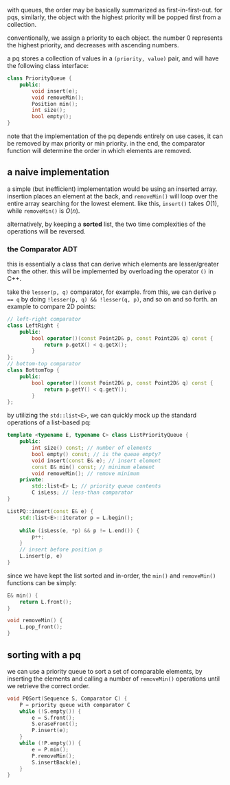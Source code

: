 with queues, the order may be basically summarized as first-in-first-out. for pqs, similarly, the object with the highest priority will be popped first from a collection. 

conventionally, we assign a priority to each object. the number 0 represents the highest priority, and decreases with ascending numbers. 

a pq stores a collection of values in a `(priority, value)` pair, and will have the following class interface: 

```cpp
class PriorityQueue {
	public: 
		void insert(e); 
		void removeMin(); 
		Position min(); 
		int size(); 
		bool empty();
}
```

note that the implementation of the pq depends entirely on use cases, it can be removed by max priority or min priority. in the end, the comparator function will determine the order in which elements are removed.

## a naive implementation
a simple (but inefficient) implementation would be using an inserted array. insertion places an element at the back, and `removeMin()` will loop over the entire array searching for the lowest element. like this, `insert()` takes $O(1)$, while `removeMin()` is $O(n)$.

alternatively, by keeping a **sorted** list, the two time complexities of the operations will be reversed.

### the Comparator ADT
this is essentially a class that can derive which elements are lesser/greater than the other. this will be implemented by overloading the operator `()` in C++. 

take the `lesser(p, q)` comparator, for example. from this, we can derive `p == q` by doing `!lesser(p, q) && !lesser(q, p)`, and so on and so forth. an example to compare 2D points: 

```cpp
// left-right comparator  
class LeftRight {  
	public:  
		bool operator()(const Point2D& p, const Point2D& q) const {  
			return p.getX() < q.getX();  
		}  
};  
// bottom-top comparator  
class BottomTop {  
	public:  
		bool operator()(const Point2D& p, const Point2D& q) const {  
			return p.getY() < q.getY();  
		}  
};
```

by utilizing the `std::list<E>`, we can quickly mock up the standard operations of a list-based pq: 

```cpp
template <typename E, typename C> class ListPriorityQueue {  
	public:  
		int size() const; // number of elements  
		bool empty() const; // is the queue empty?  
		void insert(const E& e); // insert element  
		const E& min() const; // minimum element  
		void removeMin(); // remove minimum  
	private:  
		std::list<E> L; // priority queue contents  
		C isLess; // less-than comparator  
}
```

```cpp
ListPQ::insert(const E& e) {
	std::list<E>::iterator p = L.begin(); 
	
	while (isLess(e, *p) && p != L.end()) {
		p++; 
	}
	// insert before position p
	L.insert(p, e)
}
```

since we have kept the list sorted and in-order, the `min()` and `removeMin()` functions can be simply: 

```cpp
E& min() {
	return L.front();
}

void removeMin() {
	L.pop_front(); 
}
```

## sorting with a pq
we can use a priority queue to sort a set of comparable elements, by inserting the elements and calling a number of `removeMin()` operations until we retrieve the correct order. 

```cpp
void PQSort(Sequence S, Comparator C) {  
	P = priority queue with comparator C  
	while (!S.empty()) {  
		e = S.front();  
		S.eraseFront();  
		P.insert(e);  
	}  
	while (!P.empty()) {  
		e = P.min();  
		P.removeMin();  
		S.insertBack(e);  
	}
}
```

